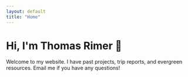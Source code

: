 ```yaml
---
layout: default
title: "Home"
---
```


# Hi, I'm Thomas Rimer 👋

Welcome to my website. I have past projects, trip reports, and evergreen resources. Email me if you have any questions!